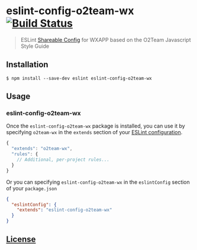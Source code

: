 
# eslint-config-o2team-wx [![Build Status](https://travis-ci.org/o2team/eslint-config-o2team.svg?branch=master)](https://travis-ci.org/o2team/eslint-config-o2team)

> ESLint [Shareable Config](http://eslint.org/docs/developer-guide/shareable-configs.html) for WXAPP based on the O2Team Javascript Style Guide


## Installation

```
$ npm install --save-dev eslint eslint-config-o2team-wx
```

## Usage

### eslint-config-o2team-wx

Once the `eslint-config-o2team-wx` package is installed, you can use it by specifying `o2team-wx` in the `extends` section of your [ESLint configuration](http://eslint.org/docs/user-guide/configuring).

```js
{
  "extends": "o2team-wx",
  "rules": {
    // Additional, per-project rules...
  }
}
```

Or you can specifying `eslint-config-o2team-wx` in the `eslintConfig` section of your `package.json`

```json
{
  "eslintConfig": {
    "extends": "eslint-config-o2team-wx"
  }
}
```

## [License](LICENSE)
